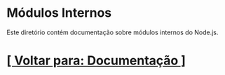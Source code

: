 # Módulos Internos

Este diretório contém documentação sobre módulos internos do Node.js.

<!--
- `module`
- `createRequire`
- `import.meta.url`
-->

# [[ Voltar para: Documentação ]](../documentacao.md)